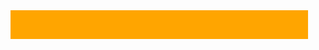 
<div><slot></slot></div>

<style>
	div {
		border: 23px solid orange;
		padding: 0 15px;
		width: 400px;
		text-align: center;
		transform: translateX(-200px);
		animation: 6s slide infinite alternate ease-in-out;
  }

	@keyframes slide {
		from {
			transform: translateX(-200px)
		}
		to {
			transform: translateX(200px)
		}
	}
</style>
